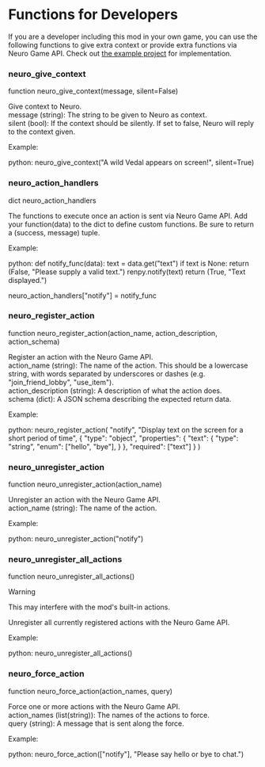 # Functions for Developers
If you are a developer including this mod in your own game, you can use the following functions to give extra context or provide extra functions via Neuro Game API.
Check out [the example project](examples/Example%20Game/game/script.rpy) for implementation.

### neuro_give_context
function neuro_give_context(message, silent=False)

Give context to Neuro.\
message (string): The string to be given to Neuro as context.\
silent (bool): If the context should be silently. If set to false, Neuro will reply to the context given.

Example:

python:
  neuro_give_context("A wild Vedal appears on screen!", silent=True)


### neuro_action_handlers
dict neuro_action_handlers

The functions to execute once an action is sent via Neuro Game API.
Add your function(data) to the dict to define custom functions.
Be sure to return a (success, message) tuple.

Example:

python:
  def notify_func(data):
    text = data.get("text")
    if text is None:
      return (False, "Please supply a valid text.")
    renpy.notify(text)
    return (True, "Text displayed.")
  
  neuro_action_handlers["notify"] = notify_func


### neuro_register_action
function neuro_register_action(action_name, action_description, action_schema)

Register an action with the Neuro Game API.\
action_name (string): The name of the action. This should be a lowercase string, with words separated by underscores or dashes (e.g. "join_friend_lobby", "use_item").\
action_description (string): A description of what the action does.\
schema (dict): A JSON schema describing the expected return data.

Example:

python:
  neuro_register_action(
    "notify",
    "Display text on the screen for a short period of time",
    {
      "type": "object",
      "properties": {
        "text": {
          "type": "string",
          "enum": ["hello", "bye"],
        }
      },
      "required": ["text"]
    }
  )


### neuro_unregister_action
function neuro_unregister_action(action_name)

Unregister an action with the Neuro Game API.\
action_name (string): The name of the action.

Example:

python:
  neuro_unregister_action("notify")


### neuro_unregister_all_actions
function neuro_unregister_all_actions()

> [!WARNING]
> This may interfere with the mod's built-in actions.

Unregister all currently registered actions with the Neuro Game API.

Example:

python:
  neuro_unregister_all_actions()


### neuro_force_action
function neuro_force_action(action_names, query)

Force one or more actions with the Neuro Game API.\
action_names (list(string)): The names of the actions to force.\
query (string): A message that is sent along the force.


Example:

python:
  neuro_force_action(["notify"], "Please say hello or bye to chat.")